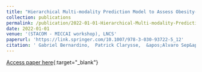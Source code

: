 ```yaml
---
title: "Hierarchical Multi-modality Prediction Model to Assess Obesity-Related Remodelling"
collection: publications
permalink: /publication/2022-01-01-Hierarchical-Multi-modality-Prediction-Model-to-Assess-Obesity-Related-Remodelling
date: 2022-01-01
venue: '(STACOM - MICCAI workshop), LNCS'
paperurl: 'https://link.springer.com/10.1007/978-3-030-93722-5_12'
citation: ' Gabriel Bernardino,  Patrick Clarysse,  &apos;Alvaro Sep&apos;ulveda-Mart&apos;inez,  M&apos;erida Rodr&apos;iguez-L&apos;opez,  Susanna Prat-Gonz`alez,  Marta Sitges,  Eduard Gratac&apos;os,  F`atima Crispi,  Nicolas Duchateau, &quot;Hierarchical Multi-modality Prediction Model to Assess Obesity-Related Remodelling.&quot; (STACOM - MICCAI workshop), LNCS, 2022.'
---
```

[Access paper here](https://link.springer.com/10.1007/978-3-030-93722-5_12){:target="_blank"}
